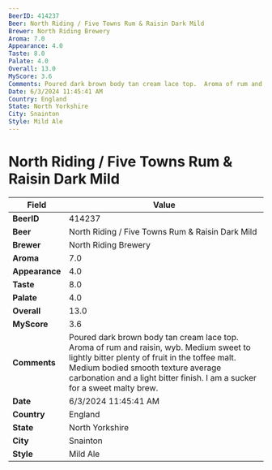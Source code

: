```yaml
---
BeerID: 414237
Beer: North Riding / Five Towns Rum & Raisin Dark Mild
Brewer: North Riding Brewery
Aroma: 7.0
Appearance: 4.0
Taste: 8.0
Palate: 4.0
Overall: 13.0
MyScore: 3.6
Comments: Poured dark brown body tan cream lace top.  Aroma of rum and raisin, wyb. Medium sweet to lightly bitter plenty of fruit in the toffee malt. Medium bodied smooth texture average carbonation and a light bitter finish.  I am a sucker for a sweet malty brew.
Date: 6/3/2024 11:45:41 AM
Country: England
State: North Yorkshire
City: Snainton
Style: Mild Ale
---
```


# North Riding / Five Towns Rum & Raisin Dark Mild

| Field         | Value |
|---------------|-------|
| **BeerID** | 414237 |
| **Beer** | North Riding / Five Towns Rum & Raisin Dark Mild |
| **Brewer** | North Riding Brewery |
| **Aroma** | 7.0 |
| **Appearance** | 4.0 |
| **Taste** | 8.0 |
| **Palate** | 4.0 |
| **Overall** | 13.0 |
| **MyScore** | 3.6 |
| **Comments** | Poured dark brown body tan cream lace top.  Aroma of rum and raisin, wyb. Medium sweet to lightly bitter plenty of fruit in the toffee malt. Medium bodied smooth texture average carbonation and a light bitter finish.  I am a sucker for a sweet malty brew. |
| **Date** | 6/3/2024 11:45:41 AM |
| **Country** | England |
| **State** | North Yorkshire |
| **City** | Snainton |
| **Style** | Mild Ale |
